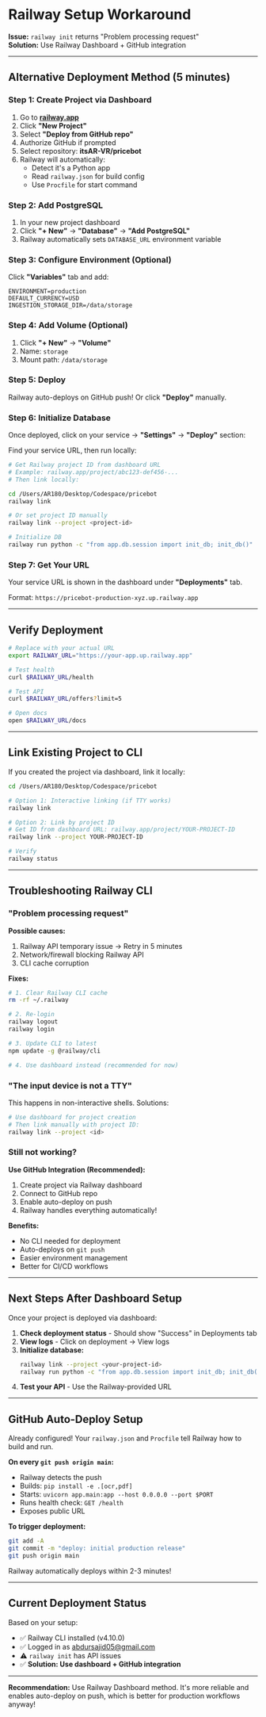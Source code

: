 # Railway Setup Workaround

**Issue:** `railway init` returns "Problem processing request"  
**Solution:** Use Railway Dashboard + GitHub integration

---

## Alternative Deployment Method (5 minutes)

### Step 1: Create Project via Dashboard

1. Go to **[railway.app](https://railway.app)**
2. Click **"New Project"**
3. Select **"Deploy from GitHub repo"**
4. Authorize GitHub if prompted
5. Select repository: **itsAR-VR/pricebot**
6. Railway will automatically:
   - Detect it's a Python app
   - Read `railway.json` for build config
   - Use `Procfile` for start command

### Step 2: Add PostgreSQL

1. In your new project dashboard
2. Click **"+ New"** → **"Database"** → **"Add PostgreSQL"**
3. Railway automatically sets `DATABASE_URL` environment variable

### Step 3: Configure Environment (Optional)

Click **"Variables"** tab and add:

```
ENVIRONMENT=production
DEFAULT_CURRENCY=USD
INGESTION_STORAGE_DIR=/data/storage
```

### Step 4: Add Volume (Optional)

1. Click **"+ New"** → **"Volume"**
2. Name: `storage`
3. Mount path: `/data/storage`

### Step 5: Deploy

Railway auto-deploys on GitHub push! Or click **"Deploy"** manually.

### Step 6: Initialize Database

Once deployed, click on your service → **"Settings"** → **"Deploy"** section:

Find your service URL, then run locally:

```bash
# Get Railway project ID from dashboard URL
# Example: railway.app/project/abc123-def456-...
# Then link locally:

cd /Users/AR180/Desktop/Codespace/pricebot
railway link

# Or set project ID manually
railway link --project <project-id>

# Initialize DB
railway run python -c "from app.db.session import init_db; init_db()"
```

### Step 7: Get Your URL

Your service URL is shown in the dashboard under **"Deployments"** tab.

Format: `https://pricebot-production-xyz.up.railway.app`

---

## Verify Deployment

```bash
# Replace with your actual URL
export RAILWAY_URL="https://your-app.up.railway.app"

# Test health
curl $RAILWAY_URL/health

# Test API
curl $RAILWAY_URL/offers?limit=5

# Open docs
open $RAILWAY_URL/docs
```

---

## Link Existing Project to CLI

If you created the project via dashboard, link it locally:

```bash
cd /Users/AR180/Desktop/Codespace/pricebot

# Option 1: Interactive linking (if TTY works)
railway link

# Option 2: Link by project ID
# Get ID from dashboard URL: railway.app/project/YOUR-PROJECT-ID
railway link --project YOUR-PROJECT-ID

# Verify
railway status
```

---

## Troubleshooting Railway CLI

### "Problem processing request"

**Possible causes:**
1. Railway API temporary issue → Retry in 5 minutes
2. Network/firewall blocking Railway API
3. CLI cache corruption

**Fixes:**

```bash
# 1. Clear Railway CLI cache
rm -rf ~/.railway

# 2. Re-login
railway logout
railway login

# 3. Update CLI to latest
npm update -g @railway/cli

# 4. Use dashboard instead (recommended for now)
```

### "The input device is not a TTY"

This happens in non-interactive shells. Solutions:

```bash
# Use dashboard for project creation
# Then link manually with project ID:
railway link --project <id>
```

### Still not working?

**Use GitHub Integration (Recommended):**

1. Create project via Railway dashboard
2. Connect to GitHub repo
3. Enable auto-deploy on push
4. Railway handles everything automatically!

**Benefits:**
- No CLI needed for deployment
- Auto-deploys on `git push`
- Easier environment management
- Better for CI/CD workflows

---

## Next Steps After Dashboard Setup

Once your project is deployed via dashboard:

1. **Check deployment status** - Should show "Success" in Deployments tab
2. **View logs** - Click on deployment → View logs
3. **Initialize database:**
   ```bash
   railway link --project <your-project-id>
   railway run python -c "from app.db.session import init_db; init_db()"
   ```
4. **Test your API** - Use the Railway-provided URL

---

## GitHub Auto-Deploy Setup

Already configured! Your `railway.json` and `Procfile` tell Railway how to build and run.

**On every `git push origin main`:**
- Railway detects the push
- Builds: `pip install -e .[ocr,pdf]`
- Starts: `uvicorn app.main:app --host 0.0.0.0 --port $PORT`
- Runs health check: `GET /health`
- Exposes public URL

**To trigger deployment:**
```bash
git add -A
git commit -m "deploy: initial production release"
git push origin main
```

Railway automatically deploys within 2-3 minutes!

---

## Current Deployment Status

Based on your setup:
- ✅ Railway CLI installed (v4.10.0)
- ✅ Logged in as abdursajid05@gmail.com
- ⚠️ `railway init` has API issues
- ✅ **Solution: Use dashboard + GitHub integration**

---

**Recommendation:** Use Railway Dashboard method. It's more reliable and enables auto-deploy on push, which is better for production workflows anyway!




